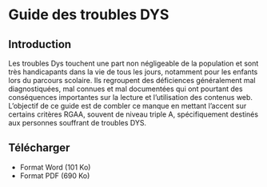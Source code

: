 # Guide des troubles DYS

## Introduction
Les troubles Dys touchent une part non négligeable de la population et sont très handicapants dans la vie de tous les jours, notamment pour les enfants lors du parcours scolaire. Ils regroupent des déficiences généralement mal diagnostiquées, mal connues et mal documentées qui ont pourtant des conséquences importantes sur la lecture et l’utilisation des contenus web.
L’objectif de ce guide est de combler ce manque en mettant l’accent sur certains critères RGAA, souvent de niveau triple A, spécifiquement destinés aux personnes souffrant de troubles DYS.

## Télécharger

* Format Word (101 Ko)
* Format PDF (690 Ko)
